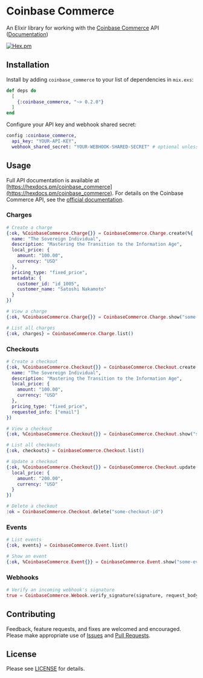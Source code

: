 # Coinbase Commerce

An Elixir library for working with the [Coinbase Commerce](https://commerce.coinbase.com/) API ([Documentation](https://hexdocs.pm/coinbase_commerce))

[![Hex.pm](https://img.shields.io/hexpm/v/coinbase_commerce.svg?maxAge=2592000)](https://hex.pm/packages/coinbase_commerce)

## Installation

Install by adding `coinbase_commerce` to your list of dependencies in `mix.exs`:

```elixir
def deps do
  [
    {:coinbase_commerce, "~> 0.2.0"}
  ]
end
```

Configure your API key and webhook shared secret:

```elixir
config :coinbase_commerce,
  api_key: "YOUR-API-KEY",
  webhook_shared_secret: "YOUR-WEBHOOK-SHARED-SECRET" # optional unless using webhooks
```

## Usage
Full API documentation is available at [https://hexdocs.pm/coinbase_commerce](https://hexdocs.pm/coinbase_commerce). For details on the Coinbase Commerce API, see the [official documentation](https://commerce.coinbase.com/docs/api).

### Charges

```elixir
# Create a charge
{:ok, %CoinbaseCommerce.Charge{}} = CoinbaseCommerce.Charge.create(%{
  name: "The Sovereign Individual",
  description: "Mastering the Transition to the Information Age",
  local_price: {
    amount: "100.00",
    currency: "USD"
  },
  pricing_type: "fixed_price",
  metadata: {
    customer_id: "id_1005",
    customer_name: "Satoshi Nakamoto"
  }
})

# View a charge
{:ok, %CoinbaseCommerce.Charge{}} = CoinbaseCommerce.Charge.show("some-charge-id")

# List all charges
{:ok, charges} = CoinbaseCommerce.Charge.list()
```

### Checkouts

```elixir
# Create a checkout
{:ok, %CoinbaseCommerce.Checkout{}} = CoinbaseCommerce.Checkout.create(%{
  name: "The Sovereign Individual",
  description: "Mastering the Transition to the Information Age",
  local_price: {
    amount: "100.00",
    currency: "USD"
  },
  pricing_type: "fixed_price",
  requested_info: ["email"]
})

# View a checkout
{:ok, %CoinbaseCommerce.Checkout{}} = CoinbaseCommerce.Checkout.show("some-checkout-id")

# List all checkouts
{:ok, checkouts} = CoinbaseCommerce.Checkout.list()

# Update a checkout
{:ok, %CoinbaseCommerce.Checkout{}} = CoinbaseCommerce.Checkout.update(%{
  local_price: {
    amount: "200.00",
    currency: "USD"
  }
})

# Delete a checkout
:ok = CoinbaseCommerce.Checkout.delete("some-checkout-id")
```

### Events

```elixir
# List events
{:ok, events} = CoinbaseCommerce.Event.list()

# Show an event
{:ok, %CoinbaseCommerce.Event{}} = CoinbaseCommerce.Event.show("some-event-id")
```

### Webhooks

```elixir
# Verify an incoming webhook's signature
true = CoinbaseCommerce.Webook.verify_signature(signature, request_body)
```

## Contributing
Feedback, feature requests, and fixes are welcomed and encouraged. Please make appropriate use of [Issues](https://github.com/allenan/coinbase_commerce/issues) and [Pull Requests](https://github.com/allenan/coinbase_commerce/pulls).

## License
Please see [LICENSE](https://github.com/allenan/coinbase_commerce/blob/master/LICENSE) for details.
